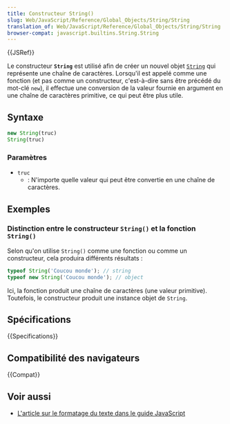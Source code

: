 ```yaml
---
title: Constructeur String()
slug: Web/JavaScript/Reference/Global_Objects/String/String
translation_of: Web/JavaScript/Reference/Global_Objects/String/String
browser-compat: javascript.builtins.String.String
---
```

{{JSRef}}

Le constructeur **`String`** est utilisé afin de créer un nouvel objet [`String`](/fr/docs/Web/JavaScript/Reference/Global_Objects/String) qui représente une chaîne de caractères. Lorsqu'il est appelé comme une fonction (et pas comme un constructeur, c'est-à-dire sans être précédé du mot-clé `new`), il effectue une conversion de la valeur fournie en argument en une chaîne de caractères primitive, ce qui peut être plus utile.

## Syntaxe

```js
new String(truc)
String(truc)
```

### Paramètres

- `truc`
  - : N'importe quelle valeur qui peut être convertie en une chaîne de caractères.

## Exemples 

### Distinction entre le constructeur `String()` et la fonction `String()`

Selon qu'on utilise `String()` comme une fonction ou comme un constructeur, cela produira différents résultats&nbsp;:

```js
typeof String('Coucou monde'); // string
typeof new String('Coucou monde'); // object
```

Ici, la fonction produit une chaîne de caractères (une valeur primitive). Toutefois, le constructeur produit une instance objet de `String`.

## Spécifications

{{Specifications}}

## Compatibilité des navigateurs

{{Compat}}

## Voir aussi

- [L'article sur le formatage du texte dans le guide JavaScript](/fr/docs/Web/JavaScript/Guide/Text_formatting)

